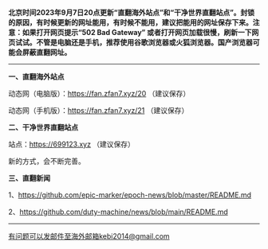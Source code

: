 **北京时间2023年9月7日20点更新“直翻海外站点”和“干净世界直翻站点”。封锁的原因，有时候更新的网址能用，有时候不能用，建议把能用的网址保存下来。注意：如果打开网页提示“502 Bad Gateway” 或者打开网页加载很慢，刷新一下网页试试。不管是电脑还是手机，推荐使用谷歌浏览器或火狐浏览器。国产浏览器可能会屏蔽直翻网址。**

***

**一、直翻海外站点**

动态网（电脑版）：https://fan.zfan7.xyz/20 （建议保存）

动态网（手机版）：https://fan.zfan7.xyz/21 （建议保存）


**二、干净世界直翻站点**

站点：https://699123.xyz （建议保存）

新的方式，会不断完善。

**三、直翻新闻**

1、https://github.com/epic-marker/epoch-news/blob/master/README.md

2、https://github.com/duty-machine/news/blob/main/README.md

***


有问题可以发邮件至海外邮箱kebi2014@gmail.com